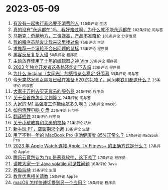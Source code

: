 # 2023-05-09

1. [有没有一起执行非必要不消费的人](https://www.v2ex.com/t/938467) `110条评论` `生活`
1. [真的没有"永远都在"吗，我好难过啊，为什么就不能永远都在](https://www.v2ex.com/t/938493) `102条评论` `问与答`
1. [马斯克：奇葩地方，工资嫌高，产品不准降价](https://www.v2ex.com/t/938506) `101条评论` `分享发现`
1. [我的程序员朋友让我来这里找对象](https://www.v2ex.com/t/938523) `76条评论` `生活`
1. [求推荐一个滚轮不会出问题的鼠标](https://www.v2ex.com/t/938554) `73条评论` `程序员`
1. [黑客反反复复入侵](https://www.v2ex.com/t/938497) `58条评论` `程序员`
1. [主动放弃使用了十年的编辑器之神 Vim](https://www.v2ex.com/t/938628) `37条评论` `程序员`
1. [2023 年独立开发者这条路还能走下去吗](https://www.v2ex.com/t/938565) `33条评论` `程序员`
1. [为什么 lesbian（女同志）的感情这么稳定 好羡慕](https://www.v2ex.com/t/938487) `33条评论` `问与答`
1. [今天突然发现女朋友已经在准备 520 的礼物了，问问老铁们都送什么？](https://www.v2ex.com/t/938613) `25条评论` `问与答`
1. [大家千万别去买天翼云的服务器](https://www.v2ex.com/t/938663) `24条评论` `程序员`
1. [关于金首饰怎么买划算？](https://www.v2ex.com/t/938470) `24条评论` `问与答`
1. [大家的 M1 高强度工作能续航多久啊？](https://www.v2ex.com/t/938589) `23条评论` `macOS`
1. [如何清理电脑 C 盘](https://www.v2ex.com/t/938464) `23条评论` `问与答`
1. [翻译插件](https://www.v2ex.com/t/938453) `22条评论` `程序员`
1. [关于小孩教育和买房的抉择](https://www.v2ex.com/t/938468) `21条评论` `杭州`
1. [新手玩 PT，空窗期求个邀](https://www.v2ex.com/t/938604) `18条评论` `生活`
1. [用了不到一年的 MacBook Pro 电池健康度 85%正常么？](https://www.v2ex.com/t/938578) `17条评论` `MacBook Pro`
1. [2023 年 Apple Watch 连接 Apple TV Fitness+ 的正确方式是什么？](https://www.v2ex.com/t/938537) `17条评论` `Apple`
1. [腾讯云竟然认为 frp 是恶意软件，这下凉了](https://www.v2ex.com/t/938528) `17条评论` `程序员`
1. [请教大家一个 Java volatile 可见性问题](https://www.v2ex.com/t/938630) `16条评论` `Java`
1. [养鱼后续](https://www.v2ex.com/t/938656) `15条评论` `生活`
1. [教育优惠相关请教](https://www.v2ex.com/t/938622) `15条评论` `Apple`
1. [macOS 怎样快速切换到另一个应用？](https://www.v2ex.com/t/938510) `15条评论` `程序员`
